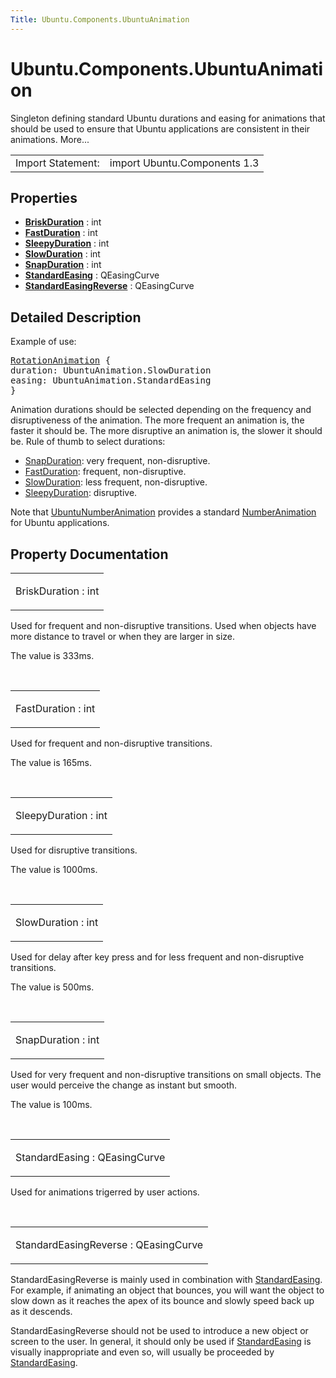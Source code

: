 ```yaml
---
Title: Ubuntu.Components.UbuntuAnimation
---
```


# Ubuntu.Components.UbuntuAnimation

<span class="subtitle"></span>
<!-- $$$UbuntuAnimation-brief -->
<p>Singleton defining standard Ubuntu durations and easing for animations that should be used to ensure that Ubuntu applications are consistent in their animations. More...</p>
<!-- @@@UbuntuAnimation -->
<table class="alignedsummary">
<tr><td class="memItemLeft rightAlign topAlign"> Import Statement:</td><td class="memItemRight bottomAlign"> import Ubuntu.Components 1.3</td></tr></table><ul>
</ul>
<h2 id="properties">Properties</h2>
<ul>
<li class="fn"><b><b><a href="#BriskDuration-prop">BriskDuration</a></b></b> : int</li>
<li class="fn"><b><b><a href="#FastDuration-prop">FastDuration</a></b></b> : int</li>
<li class="fn"><b><b><a href="#SleepyDuration-prop">SleepyDuration</a></b></b> : int</li>
<li class="fn"><b><b><a href="#SlowDuration-prop">SlowDuration</a></b></b> : int</li>
<li class="fn"><b><b><a href="#SnapDuration-prop">SnapDuration</a></b></b> : int</li>
<li class="fn"><b><b><a href="#StandardEasing-prop">StandardEasing</a></b></b> : QEasingCurve</li>
<li class="fn"><b><b><a href="#StandardEasingReverse-prop">StandardEasingReverse</a></b></b> : QEasingCurve</li>
</ul>
<!-- $$$UbuntuAnimation-description -->
<h2 id="details">Detailed Description</h2>
</p>
<p>Example of use:</p>
<pre class="qml"><span class="type"><a href="..//QtQuick.RotationAnimation.md">RotationAnimation</a></span> {
<span class="name">duration</span>: <span class="name">UbuntuAnimation</span>.<span class="name">SlowDuration</span>
<span class="name">easing</span>: <span class="name">UbuntuAnimation</span>.<span class="name">StandardEasing</span>
}</pre>
<p>Animation durations should be selected depending on the frequency and disruptiveness of the animation. The more frequent an animation is, the faster it should be. The more disruptive an animation is, the slower it should be. Rule of thumb to select durations:</p>
<ul>
<li><a href="#SnapDuration-prop">SnapDuration</a>: very frequent, non-disruptive.</li>
<li><a href="#FastDuration-prop">FastDuration</a>: frequent, non-disruptive.</li>
<li><a href="#SlowDuration-prop">SlowDuration</a>: less frequent, non-disruptive.</li>
<li><a href="#SleepyDuration-prop">SleepyDuration</a>: disruptive.</li>
</ul>
<p>Note that <a href="Ubuntu.Components.UbuntuNumberAnimation.md">UbuntuNumberAnimation</a> provides a standard <a href="../sdk-14.10/QtQuick.NumberAnimation.md">NumberAnimation</a> for Ubuntu applications.</p>
<!-- @@@UbuntuAnimation -->
<h2>Property Documentation</h2>
<!-- $$$BriskDuration -->
<table class="qmlname"><tr valign="top" id="BriskDuration-prop"><td class="tblQmlPropNode"><p><span class="name">BriskDuration</span> : <span class="type">int</span></p></td></tr></table><p>Used for frequent and non-disruptive transitions. Used when objects have more distance to travel or when they are larger in size.</p>
<p>The value is 333ms.</p>
<!-- @@@BriskDuration -->
<br/>
<!-- $$$FastDuration -->
<table class="qmlname"><tr valign="top" id="FastDuration-prop"><td class="tblQmlPropNode"><p><span class="name">FastDuration</span> : <span class="type">int</span></p></td></tr></table><p>Used for frequent and non-disruptive transitions.</p>
<p>The value is 165ms.</p>
<!-- @@@FastDuration -->
<br/>
<!-- $$$SleepyDuration -->
<table class="qmlname"><tr valign="top" id="SleepyDuration-prop"><td class="tblQmlPropNode"><p><span class="name">SleepyDuration</span> : <span class="type">int</span></p></td></tr></table><p>Used for disruptive transitions.</p>
<p>The value is 1000ms.</p>
<!-- @@@SleepyDuration -->
<br/>
<!-- $$$SlowDuration -->
<table class="qmlname"><tr valign="top" id="SlowDuration-prop"><td class="tblQmlPropNode"><p><span class="name">SlowDuration</span> : <span class="type">int</span></p></td></tr></table><p>Used for delay after key press and for less frequent and non-disruptive transitions.</p>
<p>The value is 500ms.</p>
<!-- @@@SlowDuration -->
<br/>
<!-- $$$SnapDuration -->
<table class="qmlname"><tr valign="top" id="SnapDuration-prop"><td class="tblQmlPropNode"><p><span class="name">SnapDuration</span> : <span class="type">int</span></p></td></tr></table><p>Used for very frequent and non-disruptive transitions on small objects. The user would perceive the change as instant but smooth.</p>
<p>The value is 100ms.</p>
<!-- @@@SnapDuration -->
<br/>
<!-- $$$StandardEasing -->
<table class="qmlname"><tr valign="top" id="StandardEasing-prop"><td class="tblQmlPropNode"><p><span class="name">StandardEasing</span> : <span class="type">QEasingCurve</span></p></td></tr></table><p>Used for animations trigerred by user actions.</p>
<!-- @@@StandardEasing -->
<br/>
<!-- $$$StandardEasingReverse -->
<table class="qmlname"><tr valign="top" id="StandardEasingReverse-prop"><td class="tblQmlPropNode"><p><span class="name">StandardEasingReverse</span> : <span class="type">QEasingCurve</span></p></td></tr></table><p>StandardEasingReverse is mainly used in combination with <a href="#StandardEasing-prop">StandardEasing</a>. For example, if animating an object that bounces, you will want the object to slow down as it reaches the apex of its bounce and slowly speed back up as it descends.</p>
<p>StandardEasingReverse should not be used to introduce a new object or screen to the user. In general, it should only be used if <a href="#StandardEasing-prop">StandardEasing</a> is visually inappropriate and even so, will usually be proceeded by <a href="#StandardEasing-prop">StandardEasing</a>.</p>
<!-- @@@StandardEasingReverse -->
<br/>
